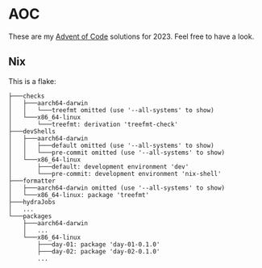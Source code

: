 # AOC

These are my [Advent of Code](https://adventofcode.com) solutions for 2023.
Feel free to have a look.

## Nix

This is a flake:

```text
├───checks
│   ├───aarch64-darwin
│   │   └───treefmt omitted (use '--all-systems' to show)
│   └───x86_64-linux
│       └───treefmt: derivation 'treefmt-check'
├───devShells
│   ├───aarch64-darwin
│   │   ├───default omitted (use '--all-systems' to show)
│   │   └───pre-commit omitted (use '--all-systems' to show)
│   └───x86_64-linux
│       ├───default: development environment 'dev'
│       └───pre-commit: development environment 'nix-shell'
├───formatter
│   ├───aarch64-darwin omitted (use '--all-systems' to show)
│   └───x86_64-linux: package 'treefmt'
├───hydraJobs
│   ...
└───packages
    ├───aarch64-darwin
    │   ...
    └───x86_64-linux
        ├───day-01: package 'day-01-0.1.0'
        ├───day-02: package 'day-02-0.1.0'
        ...
```
